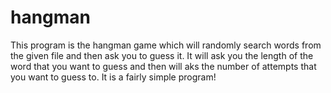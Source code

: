 # hangman
This program is the hangman game which will randomly search words from the given file and then ask you to guess it.
It will ask you the length of the word that you want to guess and then will aks the number of attempts that you want to guess to.
It is a fairly simple program!
